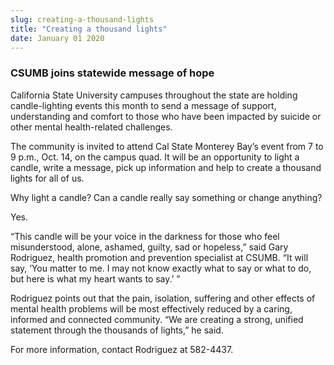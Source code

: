 ```yaml
---
slug: creating-a-thousand-lights
title: "Creating a thousand lights"
date: January 01 2020
---
```


<h3>CSUMB joins statewide message of hope</h3><p>California State University campuses throughout the state are holding candle-lighting events this month to send a message of support, understanding and comfort to those who have been impacted by suicide or other mental health-related challenges.
</p><p>The community is invited to attend Cal State Monterey Bay’s event from 7 to 9 p.m., Oct. 14, on the campus quad. It will be an opportunity to light a candle, write a message, pick up information and help to create a thousand lights for all of us.
</p><p>Why light a candle? Can a candle really say something or change anything?
</p><p>Yes.
</p><p>“This candle will be your voice in the darkness for those who feel misunderstood, alone, ashamed, guilty, sad or hopeless,” said Gary Rodriguez, health promotion and prevention specialist at CSUMB. “It will say, ‘You matter to me. I may not know exactly what to say or what to do, but here is what my heart wants to say.’ ”
</p><p>Rodriguez points out that the pain, isolation, suffering and other effects of mental health problems will be most effectively reduced by a caring, informed and connected community. “We are creating a strong, unified statement through the thousands of lights,” he said.
</p><p>For more information, contact Rodriguez at 582-4437.
</p>
